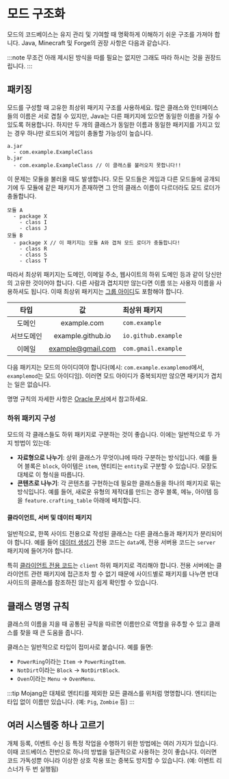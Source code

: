 모드 구조화
=========

모드의 코드베이스는 유지 관리 및 기여할 때 명확하게 이해하기 쉬운 구조를 가져야 합니다. Java, Minecraft 및 Forge의 권장 사항은 다음과 같습니다.

:::note
무조건 아래 제시된 방식을 따를 필요는 없지만 그래도 따라 하시는 것을 권장드립니다.
:::

## 패키징

모드를 구성할 때 고유한 최상위 패키지 구조를 사용하세요. 많은 클래스와 인터페이스들의 이름은 서로 겹칠 수 있지만, Java는 다른 패키지에 있으면 동일한 이름을 가질 수 있도록 허용합니다. 하지만 두 개의 클래스가 동일한 이름과 동일한 패키지를 가지고 있는 경우 하나만 로드되어 게임이 충돌할 가능성이 높습니다.

```
a.jar
  - com.example.ExampleClass
b.jar
  - com.example.ExampleClass // 이 클래스를 불러오지 못합니다!!
```

이 문제는 모듈을 불러올 때도 발생합니다. 모든 모드들은 게임과 다른 모드들에 공개되기에 두 모듈에 같은 패키지가 존재하면 그 안의 클래스 이름이 다르더라도 모드 로더가 충돌합니다.

```
모듈 A
  - package X
    - class I
    - class J
모듈 B
  - package X // 이 패키지는 모듈 A와 겹쳐 모드 로더가 충돌합니다!
    - class R
    - class S
    - class T
```

따라서 최상위 패키지는 도메인, 이메일 주소, 웹사이트의 하위 도메인 등과 같이 당신만의 고유한 것이어야 합니다. 다른 사람과 겹치지만 않는다면 이름 또는 사용자 이름을 사용하셔도 됩니다. 이때 최상위 패키지는 [그룹 아이디][group]도 포함해야 합니다.

|  타입   |         값         | 최상위 패키지             |
|:-----:|:-----------------:|:--------------------|
|  도메인  |    example.com    | `com.example`       |
| 서브도메인 | example.github.io | `io.github.example` |
|  이메일  | example@gmail.com | `com.gmail.example` |

다음 패키지는 모드의 아이디여야 합니다(예시: `com.example.examplemod`에서, `examplemod`는 모드 아이디임). 이러면 모드 아이디가 중복되지만 않으면 패키지가 겹치는 일은 없습니다.

명명 규칙의 자세한 사항은 [Oracle 문서][naming]에서 참고하세요.

### 하위 패키지 구성

모드의 각 클래스들도 하위 패키지로 구분하는 것이 좋습니다. 이에는 일반적으로 두 가지 방법이 있는데:

* **자료형으로 나누기**: 상위 클래스가 무엇이냐에 따라 구분하는 방식입니다. 예를 들어 블록은 `block`, 아이템은 `item`, 엔티티는 `entity`로 구분할 수 있습니다. 모장도 대체로 이 형식을 따릅니다.
* **콘텐츠로 나누기**: 각 콘텐츠를 구현하는데 필요한 클래스들을 하나의 패키지로 묶는 방식입니다. 예를 들어, 새로운 유형의 제작대를 만드는 경우 블록, 메뉴, 아이템 등을 `feature.crafting_table`
  아래에 배치합니다.

#### 클라이언트, 서버 및 데이터 패키지

일반적으로, 한쪽 사이드 전용으로 작성된 클래스는 다른 클래스들과 패키지가 분리되어야 합니다. 예를 들어 [데이터 생성기][datagen] 전용 코드는 `data`에, 전용 서버용 코드는 `server` 패키지에 들어가야 합니다.

특히 [클라이언트 전용 코드][sides]는 `client` 하위 패키지로 격리해야 합니다. 전용 서버에는 클라이언트 관련 패키지에 접근조차 할 수 없기 때문에 사이드별로 패키지를 나누면 반대 사이드의 클래스를 참조하진 않는지 쉽게 확인할 수 있습니다.

## 클래스 명명 규칙

클래스의 이름을 지을 때 공통된 규칙을 따르면 이름만으로 역할을 유추할 수 있고 클래스를 찾을 때 큰 도움을 줍니다.

클래스는 일반적으로 타입이 접미사로 붙습니다. 예를 들면:

* `PowerRing`이라는 `Item` -> `PowerRingItem`.
* `NotDirt`이라는 `Block` -> `NotDirtBlock`.
* `Oven`이라는 `Menu` -> `OvenMenu`.

:::tip
Mojang은 대체로 엔티티를 제외한 모든 클래스를 위처럼 명명합니다. 엔티티는 타입 없이 이름만 있습니다. (예: `Pig`, `Zombie` 등)
:::

여러 시스템중 하나 고르기
---------------------------

개체 등록, 이벤트 수신 등 특정 작업을 수행하기 위한 방법에는 여러 가지가 있습니다. 이때 코드베이스 전반으로 하나의 방법을 일관적으로 사용하는 것이 좋습니다. 이러면 코드 가독성뿐 아니라 이상한 상호 작용 또는 중복도 방지할 수 있습니다. (예: 이벤트 리스너가 두 번 실행됨)

[group]: modfiles.md#그룹-아이디
[naming]: https://docs.oracle.com/javase/tutorial/java/package/namingpkgs.html
[datagen]: ../datagen/index.md
[sides]: ../concepts/sides.md